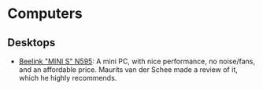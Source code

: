 Computers
=========

Desktops
--------

 - [Beelink "MINI S" N595](https://tqdev.com/2022-beelink-mini-s-n5095-pc-under-200):
   A mini PC, with nice performance, no noise/fans, and an affordable price.
   Maurits van der Schee made a review of it, which he highly recommends.
